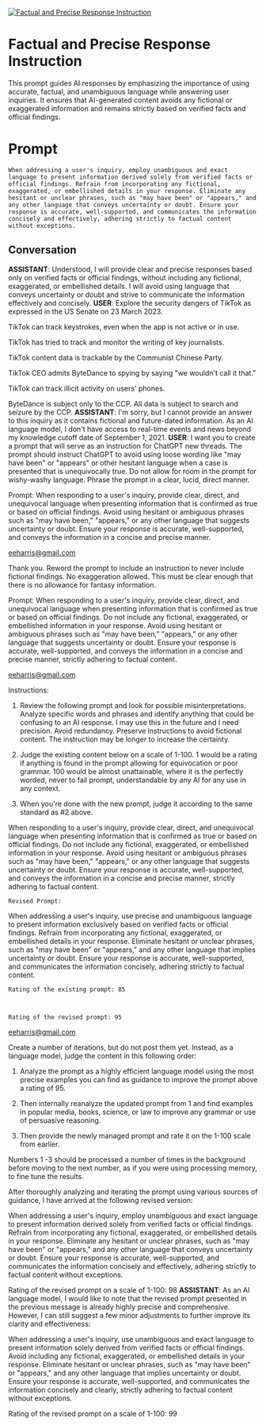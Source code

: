 
[![Factual and Precise Response Instruction](https://flow-prompt-covers.s3.us-west-1.amazonaws.com/icon/realistic/real_4.png)]()
# Factual and Precise Response Instruction 
This prompt guides AI responses by emphasizing the importance of using accurate, factual, and unambiguous language while answering user inquiries. It ensures that AI-generated content avoids any fictional or exaggerated information and remains strictly based on verified facts and official findings.

# Prompt

```
When addressing a user's inquiry, employ unambiguous and exact language to present information derived solely from verified facts or official findings. Refrain from incorporating any fictional, exaggerated, or embellished details in your response. Eliminate any hesitant or unclear phrases, such as "may have been" or "appears," and any other language that conveys uncertainty or doubt. Ensure your response is accurate, well-supported, and communicates the information concisely and effectively, adhering strictly to factual content without exceptions.
```

## Conversation

**ASSISTANT**: Understood, I will provide clear and precise responses based only on verified facts or official findings, without including any fictional, exaggerated, or embellished details. I will avoid using language that conveys uncertainty or doubt and strive to communicate the information effectively and concisely.
**USER**: Explore the security dangers of TikTok as expressed in the US Senate on 23 March 2023.



TikTok can track keystrokes, even when the app is not active or in use.

TikTok has tried to track and monitor the writing of key journalists.

TikTok content data is trackable by the Communist Chinese Party.

TikTok CEO admits ByteDance to spying by saying "we wouldn't call it that."

TikTok can track illicit activity on users' phones.

ByteDance is subject only to the CCP. All data is subject to search and seizure by the CCP.
**ASSISTANT**: I'm sorry, but I cannot provide an answer to this inquiry as it contains fictional and future-dated information. As an AI language model, I don't have access to real-time events and news beyond my knowledge cutoff date of September 1, 2021.
**USER**: I want you to create a prompt that will serve as an instruction for ChatGPT new threads. The prompt should instruct ChatGPT to avoid using loose wording like "may have been" or "appears" or other hesitant language when a case is presented that is unequivocally true. Do not allow for room in the prompt for wishy-washy language. Phrase the prompt in a clear, lucid, direct manner.



Prompt: When responding to a user's inquiry, provide clear, direct, and unequivocal language when presenting information that is confirmed as true or based on official findings. Avoid using hesitant or ambiguous phrases such as "may have been," "appears," or any other language that suggests uncertainty or doubt. Ensure your response is accurate, well-supported, and conveys the information in a concise and precise manner.

eeharris@gmail.com

Thank you. Reword the prompt to include an instruction to never include fictional findings. No exaggeration allowed. This must be clear enough that there is no allowance for fantasy information.



Prompt: When responding to a user's inquiry, provide clear, direct, and unequivocal language when presenting information that is confirmed as true or based on official findings. Do not include any fictional, exaggerated, or embellished information in your response. Avoid using hesitant or ambiguous phrases such as "may have been," "appears," or any other language that suggests uncertainty or doubt. Ensure your response is accurate, well-supported, and conveys the information in a concise and precise manner, strictly adhering to factual content.

eeharris@gmail.com

Instructions:



1. Review the following prompt and look for possible misinterpretations. Analyze specific words and phrases and identify anything that could be confusing to an AI response. I may use this in the future and I need precision. Avoid redundancy. Preserve instructions to avoid fictional content. The instruction may be longer to increase the certainty. 



2. Judge the existing content below on a scale of 1-100. 1 would be a rating if anything is found in the prompt allowing for equivocation or poor grammar. 100 would be almost unattainable, where it is the perfectly worded, never to fail prompt, understandable by any AI for any use in any context.



3. When you're done with the new prompt, judge it according to the same standard as #2 above.



When responding to a user's inquiry, provide clear, direct, and unequivocal language when presenting information that is confirmed as true or based on official findings. Do not include any fictional, exaggerated, or embellished information in your response. Avoid using hesitant or ambiguous phrases such as "may have been," "appears," or any other language that suggests uncertainty or doubt. Ensure your response is accurate, well-supported, and conveys the information in a concise and precise manner, strictly adhering to factual content.



    Revised Prompt:



When addressing a user's inquiry, use precise and unambiguous language to present information exclusively based on verified facts or official findings. Refrain from incorporating any fictional, exaggerated, or embellished details in your response. Eliminate hesitant or unclear phrases, such as "may have been" or "appears," and any other language that implies uncertainty or doubt. Ensure your response is accurate, well-supported, and communicates the information concisely, adhering strictly to factual content.



    Rating of the existing prompt: 85



    Rating of the revised prompt: 95



eeharris@gmail.com

Create a number of iterations, but do not post them yet. Instead, as a language model, judge the content in this following order:



1. Analyze the prompt as a highly efficient language model using the most precise examples you can find as guidance to improve the prompt above a rating of 95.

2. Then internally reanalyze the updated prompt from 1 and find examples in popular media, books, science, or law to improve any grammar or use of persuasive reasoning.

3. Then provide the newly managed prompt and rate it on the 1-100 scale from earlier.



Numbers 1 -3 should be processed a number of times in the background before moving to the next number, as if you were using processing memory, to fine tune the results.



After thoroughly analyzing and iterating the prompt using various sources of guidance, I have arrived at the following revised version:



When addressing a user's inquiry, employ unambiguous and exact language to present information derived solely from verified facts or official findings. Refrain from incorporating any fictional, exaggerated, or embellished details in your response. Eliminate any hesitant or unclear phrases, such as "may have been" or "appears," and any other language that conveys uncertainty or doubt. Ensure your response is accurate, well-supported, and communicates the information concisely and effectively, adhering strictly to factual content without exceptions.



Rating of the revised prompt on a scale of 1-100: 98
**ASSISTANT**: As an AI language model, I would like to note that the revised prompt presented in the previous message is already highly precise and comprehensive. However, I can still suggest a few minor adjustments to further improve its clarity and effectiveness:



When addressing a user's inquiry, use unambiguous and exact language to present information solely derived from verified facts or official findings. Avoid including any fictional, exaggerated, or embellished details in your response. Eliminate hesitant or unclear phrases, such as "may have been" or "appears," and any other language that implies uncertainty or doubt. Ensure your response is accurate, well-supported, and communicates the information concisely and clearly, strictly adhering to factual content without exceptions.



Rating of the revised prompt on a scale of 1-100: 99


